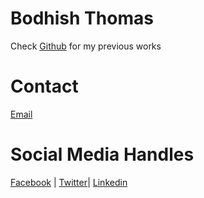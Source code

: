 # Bodhish Thomas

Check [Github]('www.https://github.com/bodhish/bodhish.github.io') for my previous works

# Contact

[Email]('mailto:bodhish@gmail.com')

# Social Media Handles

[Facebook](https://www.facebook.com/bodhishkaringattil) | [Twitter]('https://twitter.com/bodhishthomas')| [Linkedin]('https://www.linkedin.com/in/bodhish/')
